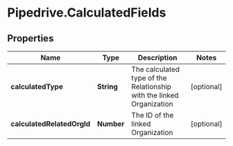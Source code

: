 # Pipedrive.CalculatedFields

## Properties

Name | Type | Description | Notes
------------ | ------------- | ------------- | -------------
**calculatedType** | **String** | The calculated type of the Relationship with the linked Organization | [optional] 
**calculatedRelatedOrgId** | **Number** | The ID of the linked Organization | [optional] 


